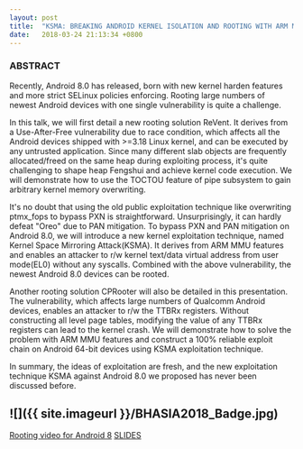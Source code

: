 ```yaml
---
layout: post
title:  "KSMA: BREAKING ANDROID KERNEL ISOLATION AND ROOTING WITH ARM MMU FEATURES (BlackHatAsia2018)"
date:   2018-03-24 21:13:34 +0800
---
```

### ABSTRACT
Recently, Android 8.0 has released, born with new kernel harden features and more strict SELinux policies enforcing. Rooting large numbers of newest Android devices with one single vulnerability is quite a challenge.

In this talk, we will first detail a new rooting solution ReVent. It derives from a Use-After-Free vulnerability due to race condition, which affects all the Android devices shipped with >=3.18 Linux kernel, and can be executed by any untrusted application. Since many different slab objects are frequently allocated/freed on the same heap during exploiting process, it's quite challenging to shape heap Fengshui and achieve kernel code execution. We will demonstrate how to use the TOCTOU feature of pipe subsystem to gain arbitrary kernel memory overwriting. 

It's no doubt that using the old public exploitation technique like overwriting ptmx_fops to bypass PXN is straightforward. Unsurprisingly, it can hardly defeat "Oreo" due to PAN mitigation. To bypass PXN and PAN mitigation on Android 8.0, we will introduce a new kernel exploitation technique, named Kernel Space Mirroring Attack(KSMA). It derives from ARM MMU features and enables an attacker to r/w kernel text/data virtual address from user mode(EL0) without any syscalls. Combined with the above vulnerability, the newest Android 8.0 devices can be rooted.

Another rooting solution CPRooter will also be detailed in this presentation. The vulnerability, which affects large numbers of Qualcomm Android devices, enables an attacker to r/w the TTBRx registers. Without constructing all level page tables, modifying the value of any TTBRx registers can lead to the kernel crash. We will demonstrate how to solve the problem with ARM MMU features and construct a 100% reliable exploit chain on Android 64-bit devices using KSMA exploitation technique.

In summary, the ideas of exploitation are fresh, and the new exploitation technique KSMA against Android 8.0 we proposed has never been discussed before.

![]({{ site.imageurl }}/BHASIA2018_Badge.jpg)
---
[Rooting video for Android 8](https://youtu.be/2zGTEv-iUOY)
[SLIDES](https://github.com/ThomasKing2014/slides/blob/master/asia-18-WANG-KSMA-Breaking-Android-kernel-isolation-and-Rooting-with-ARM-MMU-features.pdf)
